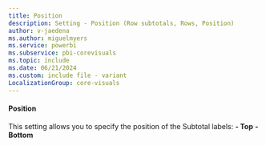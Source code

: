 ```yaml
---
title: Position
description: Setting - Position (Row subtotals, Rows, Position)
author: v-jaedena
ms.author: miguelmyers
ms.service: powerbi
ms.subservice: pbi-corevisuals
ms.topic: include
ms.date: 06/21/2024
ms.custom: include file - variant
LocalizationGroup: core-visuals
---
```

#### Position

This setting allows you to specify the position of the Subtotal labels:
**- Top**
**- Bottom**
